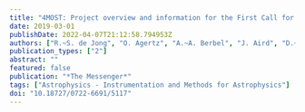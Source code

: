 ```yaml
---
title: "4MOST: Project overview and information for the First Call for Proposals"
date: 2019-03-01
publishDate: 2022-04-07T21:12:58.794953Z
authors: ["R.~S. de Jong", "O. Agertz", "A.~A. Berbel", "J. Aird", "D.~A. Alexander", "A. Amarsi", "F. Anders", "R. Andrae", "B. Ansarinejad", "W. Ansorge", "P. Antilogus", "H. Anwand-Heerwart", "A. Arentsen", "A. Arnadottir", "M. Asplund", "M. Auger", "N. Azais", "D. Baade", "G. Baker", "S. Baker", "E. Balbinot", "I.~K. Baldry", "M. Banerji", "S. Barden", "P. Barklem", "E. Barthélémy-Mazot", "C. Battistini", "S. Bauer", "C.~P.~M. Bell", "O. Bellido-Tirado", "S. Bellstedt", "V. Belokurov", "T. Bensby", "M. Bergemann", "J.~M. Bestenlehner", "R. Bielby", "M. Bilicki", "C. Blake", "J. Bland-Hawthorn", "C. Boeche", "W. Boland", "T. Boller", "S. Bongard", "A. Bongiorno", "P. Bonifacio", "D. Boudon", "D. Brooks", "M.~J.~I. Brown", "R. Brown", "M. Brüggen", "J. Brynnel", "J. Brzeski", "T. Buchert", "P. Buschkamp", "E. Caffau", "P. Caillier", "J. Carrick", "L. Casagrande", "S. Case", "A. Casey", "I. Cesarini", "G. Cescutti", "D. Chapuis", "C. Chiappini", "M. Childress", "N. Christlieb", "R. Church", "M. -R.~L. Cioni", "M. Cluver", "M. Colless", "T. Collett", "J. Comparat", "A. Cooper", "W. Couch", "F. Courbin", "S. Croom", "D. Croton", "E. Daguisé", "G. Dalton", "L.~J.~M. Davies", "T. Davis", "P. de Laverny", "A. Deason", "F. Dionies", "K. Disseau", "P. Doel", "D. Döscher", "S.~P. Driver", "T. Dwelly", "D. Eckert", "A. Edge", "B. Edvardsson", "D.~E. Youssoufi", "A. Elhaddad", "H. Enke", "G. Erfanianfar", "T. Farrell", "T. Fechner", "C. Feiz", "S. Feltzing", "I. Ferreras", "D. Feuerstein", "D. Feuillet", "A. Finoguenov", "D. Ford", "S. Fotopoulou", "M. Fouesneau", "C. Frenk", "S. Frey", "W. Gaessler", "S. Geier", "N. Gentile Fusillo", "O. Gerhard", "T. Giannantonio", "D. Giannone", "B. Gibson", "P. Gillingham", "C. González-Fernández", "E. Gonzalez-Solares", "S. Gottloeber", "A. Gould", "E.~K. Grebel", "A. Gueguen", "G. Guiglion", "M. Haehnelt", "T. Hahn", "C.~J. Hansen", "H. Hartman", "K. Hauptner", "K. Hawkins", "D. Haynes", "R. Haynes", "U. Heiter", "A. Helmi", "C.~H. Aguayo", "P. Hewett", "S. Hinton", "D. Hobbs", "S. Hoenig", "D. Hofman", "I. Hook", "J. Hopgood", "A. Hopkins", "A. Hourihane", "L. Howes", "C. Howlett", "T. Huet", "M. Irwin", "O. Iwert", "P. Jablonka", "T. Jahn", "K. Jahnke", "A. Jarno", "S. Jin", "P. Jofre", "D. Johl", "D. Jones", "H. Jönsson", "C. Jordan", "I. Karovicova", "A. Khalatyan", "A. Kelz", "R. Kennicutt", "D. King", "F. Kitaura", "J. Klar", "U. Klauser", "J. -P. Kneib", "A. Koch", "S. Koposov", "G. Kordopatis", "A. Korn", "J. Kosmalski", "R. Kotak", "M. Kovalev", "K. Kreckel", "Y. Kripak", "M. Krumpe", "K. Kuijken", "A. Kunder", "I. Kushniruk", "M.~I. Lam", "G. Lamer", "F. Laurent", "J. Lawrence", "M. Lehmitz", "B. Lemasle", "J. Lewis", "B. Li", "C. Lidman", "K. Lind", "J. Liske", "J. -L. Lizon", "J. Loveday", "H. -G. Ludwig", "R.~M. McDermid", "K. Maguire", "V. Mainieri", "S. Mali", "H. Mandel", "K. Mandel", "L. Mannering", "S. Martell", "D. Martinez Delgado", "G. Matijevic", "H. McGregor", "R. McMahon", "P. McMillan", "O. Mena", "A. Merloni", "M.~J. Meyer", "C. Michel", "G. Micheva", "J. -E. Migniau", "I. Minchev", "G. Monari", "R. Muller", "D. Murphy", "D. Muthukrishna", "K. Nandra", "R. Navarro", "M. Ness", "V. Nichani", "R. Nichol", "H. Nicklas", "F. Niederhofer", "P. Norberg", "D. Obreschkow", "S. Oliver", "M. Owers", "N. Pai", "S. Pankratow", "D. Parkinson", "J. Paschke", "R. Paterson", "A. Pecontal", "I. Parry", "D. Phillips", "A. Pillepich", "L. Pinard", "J. Pirard", "N. Piskunov", "V. Plank", "D. Plüschke", "E. Pons", "P. Popesso", "C. Power", "J. Pragt", "A. Pramskiy", "D. Pryer", "M. Quattri", "A.~B. d. A. Queiroz", "A. Quirrenbach", "S. Rahurkar", "A. Raichoor", "S. Ramstedt", "A. Rau", "A. Recio-Blanco", "R. Reiss", "F. Renaud", "Y. Revaz", "P. Rhode", "J. Richard", "A.~D. Richter", "H. -W. Rix", "A.~S.~G. Robotham", "R. Roelfsema", "M. Romaniello", "D. Rosario", "F. Rothmaier", "B. Roukema", "G. Ruchti", "G. Rupprecht", "J. Rybizki", "N. Ryde", "A. Saar", "E. Sadler", "M. Sahlén", "M. Salvato", "B. Sassolas", "W. Saunders", "A. Saviauk", "L. Sbordone", "T. Schmidt", "O. Schnurr", "R. -D. Scholz", "A. Schwope", "W. Seifert", "T. Shanks", "A. Sheinis", "T. Sivov", "Á. Skúladóttir", "S. Smartt", "S. Smedley", "G. Smith", "R. Smith", "J. Sorce", "L. Spitler", "E. Starkenburg", "M. Steinmetz", "I. Stilz", "J. Storm", "M. Sullivan", "W. Sutherland", "E. Swann", "A. Tamone", "E.~N. Taylor", "J. Teillon", "E. Tempel", "R. ter Horst", "W. -F. Thi", "E. Tolstoy", "S. Trager", "G. Traven", "P. -E. Tremblay", "L. Tresse", "M. Valentini", "R. van de Weygaert", "M. van den Ancker", "J. Veljanoski", "S. Venkatesan", "L. Wagner", "K. Wagner", "C.~J. Walcher", "L. Waller", "N. Walton", "L. Wang", "R. Winkler", "L. Wisotzki", "C.~C. Worley", "G. Worseck", "M. Xiang", "W. Xu", "D. Yong", "C. Zhao", "J. Zheng", "F. Zscheyge", "D. Zucker"]
publication_types: ["2"]
abstract: ""
featured: false
publication: "*The Messenger*"
tags: ["Astrophysics - Instrumentation and Methods for Astrophysics"]
doi: "10.18727/0722-6691/5117"
---
```


